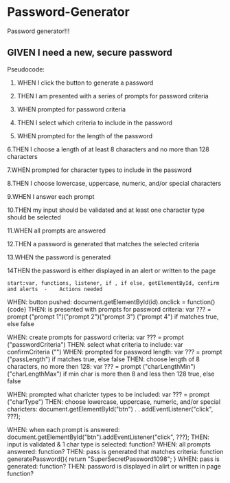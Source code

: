 # Password-Generator

Password generator!!!

## GIVEN I need a new, secure password

Pseudocode:

1. WHEN I click the button to generate a password

2. THEN I am presented with a series of prompts for password criteria

3. WHEN prompted for password criteria

4. THEN I select which criteria to include in the password

5. WHEN prompted for the length of the password

6.THEN I choose a length of at least 8 characters and no more than 128 characters

7.WHEN prompted for character types to include in the password

8.THEN I choose lowercase, uppercase, numeric, and/or special characters

9.WHEN I answer each prompt

10.THEN my input should be validated and at least one character type should be selected

11.WHEN all prompts are answered

12.THEN a password is generated that matches the selected criteria

13.WHEN the password is generated

14THEN the password is either displayed in an alert or written to the page

    start:var, functions, listener, if , if else, getElementById, confirm and alerts  -    Actions needed

WHEN: button pushed:                                      document.getElementById(id).onclick = function(){code}
THEN: is presented with prompts for password criteria:    var ??? = prompt ("prompt 1")("prompt 2")("prompt 3") ("prompt 4") if matches true, else false

WHEN: create prompts for password criteria:               var ??? = prompt ("passwordCriteria")
THEN: select what criteria to include:                    var confirmCriteria ("")
WHEN: prompted for password length:                       var ??? = prompt ("passLength") if matches true, else false
THEN: choose length of 8 characters, no more then 128:    var ??? = prompt ("charLengthMin")("charLengthMax") if min char is more then 8 and less then 128 true, else false

WHEN: prompted what charicter types to be included:       var ??? = prompt ("charType")
THEN: choose lowercase, uppercase, numeric, and/or special charicters:          document.getElementById("btn") . . addEventListener("click", ???);

WHEN: when each prompt is answered:                     document.getElementById("btn").addEventListener("click", ???);
THEN: input is validated & 1 char type is selected:       function?
WHEN: all prompts answered:                               function?
THEN: pass is generated that matches criteria:          function generatePassword(){
                                                          return "SuperSecretPassword1098";
                                                        }
WHEN: pass is generated:                                  function?
THEN: password is displayed in alirt or written in page   function?

